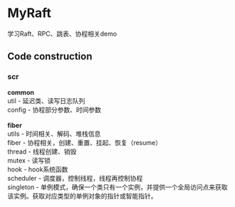 # MyRaft
学习Raft、RPC、跳表、协程相关demo

## Code construction
### scr
**common** <br>
    util - 延迟类、读写日志队列<br>
    config - 协程部分参数、时间参数<br>
    <br>
**fiber**<br>
    utils - 时间相关、解码、堆栈信息<br>
    fiber - 协程相关，创建、重置、挂起、恢复（resume）<br>
    thread - 线程创建、销毁<br>
    mutex - 读写锁<br>
    hook - hook系统函数<br>
    scheduler - 调度器，控制线程，线程再控制协程<br>
    singleton - 单例模式，确保一个类只有一个实例，并提供一个全局访问点来获取该实例。获取对应类型的单例对象的指针或智能指针。<br>

